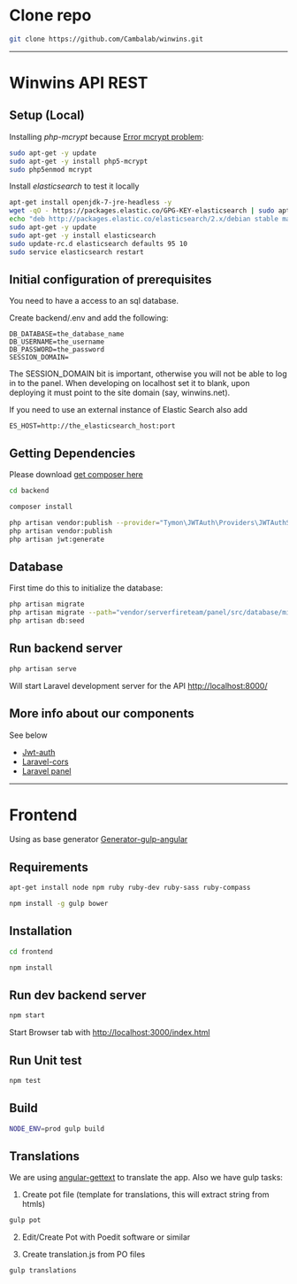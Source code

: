 # Clone repo

```sh
git clone https://github.com/Cambalab/winwins.git
```

---

# Winwins API REST

## Setup (Local)

Installing *php-mcrypt* because [Error mcrypt problem](https://laracasts.com/discuss/channels/general-discussion/laravel5-new-install-mcrypt-rijndael-128-notice):

```sh
sudo apt-get -y update
sudo apt-get -y install php5-mcrypt
sudo php5enmod mcrypt
```

Install *elasticsearch* to test it locally

```sh
apt-get install openjdk-7-jre-headless -y
wget -qO - https://packages.elastic.co/GPG-KEY-elasticsearch | sudo apt-key add -
echo "deb http://packages.elastic.co/elasticsearch/2.x/debian stable main" | sudo tee -a /etc/apt/sources.list.d/elasticsearch-2.x.list
sudo apt-get -y update
sudo apt-get -y install elasticsearch
sudo update-rc.d elasticsearch defaults 95 10
sudo service elasticsearch restart
```

## Initial configuration of prerequisites

You need to have a access to an sql database.

Create backend/.env and add the following:

    DB_DATABASE=the_database_name
    DB_USERNAME=the_username
    DB_PASSWORD=the_password
    SESSION_DOMAIN=

The SESSION_DOMAIN bit is important, otherwise you will not be able to log in to the panel.
When developing on localhost set it to blank, upon deploying it must point to the site domain (say, winwins.net).


If you need to use an external instance of Elastic Search also add

    ES_HOST=http://the_elasticsearch_host:port


## Getting Dependencies

Please download [get composer here](http://getcomposer.org/download/)

```sh
cd backend

composer install

php artisan vendor:publish --provider="Tymon\JWTAuth\Providers\JWTAuthServiceProvider"
php artisan vendor:publish
php artisan jwt:generate
```

## Database

First time do this to initialize the database:

```sh
php artisan migrate
php artisan migrate --path="vendor/serverfireteam/panel/src/database/migrations"
php artisan db:seed
```

## Run backend server

```sh
php artisan serve
```

Will start Laravel development server for the API [http://localhost:8000/](http://localhost:8000/)

## More info about our components

See below

- [Jwt-auth](https://github.com/tymondesigns/jwt-auth)
- [Laravel-cors](https://github.com/barryvdh/laravel-cors)
- [Laravel panel](http://laravelpanel.com/)

---

# Frontend

Using as base generator [Generator-gulp-angular](https://github.com/Swiip/generator-gulp-angular)

## Requirements

```sh
apt-get install node npm ruby ruby-dev ruby-sass ruby-compass

npm install -g gulp bower
```

## Installation
```sh
cd frontend

npm install

```

## Run dev backend server
```sh
npm start
```

Start Browser tab with [http://localhost:3000/index.html](http://localhost:3000/index.html)

## Run Unit test
```sh
npm test
```

## Build
```sh
NODE_ENV=prod gulp build
```

## Translations

We are using [angular-gettext](https://angular-gettext.rocketeer.be/) to translate the app.
Also we have gulp tasks:

1. Create pot file (template for translations, this will extract string from htmls)
```sh
gulp pot
```

2. Edit/Create Pot with Poedit software or similar

3. Create translation.js from PO files
```sh
gulp translations
```
